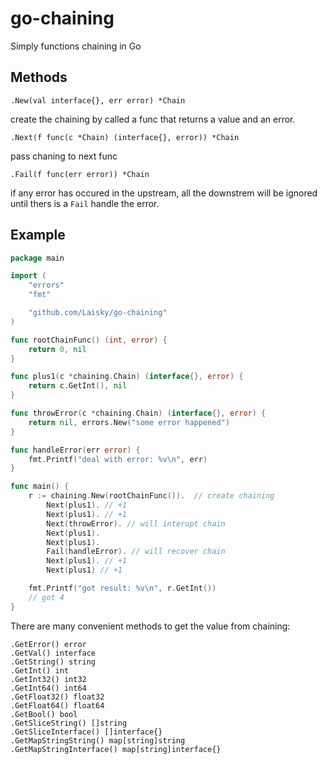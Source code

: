 # go-chaining

Simply functions chaining in Go


## Methods

`.New(val interface{}, err error) *Chain`

create the chaining by called a func that returns a value and an error.

`.Next(f func(c *Chain) (interface{}, error)) *Chain`

pass chaning to next func

`.Fail(f func(err error)) *Chain`

if any error has occured in the upstream, all the downstrem will be ignored until thers is a `Fail` handle the error.


## Example

```go
package main

import (
	"errors"
	"fmt"

	"github.com/Laisky/go-chaining"
)

func rootChainFunc() (int, error) {
	return 0, nil
}

func plus1(c *chaining.Chain) (interface{}, error) {
	return c.GetInt(), nil
}

func throwError(c *chaining.Chain) (interface{}, error) {
	return nil, errors.New("some error happened")
}

func handleError(err error) {
	fmt.Printf("deal with error: %v\n", err)
}

func main() {
	r := chaining.New(rootChainFunc()).  // create chaining
		Next(plus1). // +1
		Next(plus1). // +1
		Next(throwError). // will interupt chain
		Next(plus1).
		Next(plus1).
		Fail(handleError). // will recover chain
		Next(plus1). // +1
		Next(plus1) // +1

	fmt.Printf("got result: %v\n", r.GetInt())
	// got 4
}
```

There are many convenient methods to get the value from chaining:

```
.GetError() error
.GetVal() interface
.GetString() string
.GetInt() int
.GetInt32() int32
.GetInt64() int64
.GetFloat32() float32
.GetFloat64() float64
.GetBool() bool
.GetSliceString() []string
.GetSliceInterface() []interface{}
.GetMapStringString() map[string]string
.GetMapStringInterface() map[string]interface{}
```

